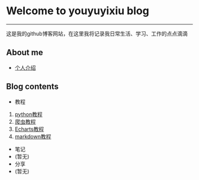 # Welcome to youyuyixiu blog

------

这是我的github博客网站，在这里我将记录我日常生活、学习、工作的点点滴滴

## About me

- [个人介绍](Bio.md)

## Blog contents

- 教程
 1. [python教程](Python_tutorial.md)
 2. [爬虫教程](Crawler_tutorial.md)
 3. [Echarts教程](Echarts_tutorial.md)
 4. [markdown教程](https://www.w3cschool.cn/lme/)
- 笔记
 - (暂无)
- 分享
 - (暂无)
